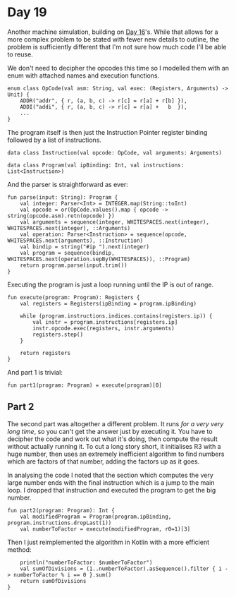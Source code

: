 # Day 19
Another machine simulation, building on [Day 16](../src/day16)'s. While that allows for a more complex problem to be stated with fewer new details to outline, the problem is sufficiently different that I'm not sure how much code I'll be able to reuse.

We don't need to decipher the opcodes this time so I modelled them with an enum with attached names and execution functions.
```
enum class OpCode(val asm: String, val exec: (Registers, Arguments) -> Unit) {
	ADDR("addr", { r, (a, b, c) -> r[c] = r[a] + r[b] }),
	ADDI("addi", { r, (a, b, c) -> r[c] = r[a] +   b  }),
	...
}
```

The program itself is then just the Instruction Pointer register binding followed by a list of instructions.
```
data class Instruction(val opcode: OpCode, val arguments: Arguments)

data class Program(val ipBinding: Int, val instructions: List<Instruction>)
```

And the parser is straightforward as ever:
```
fun parse(input: String): Program {
    val integer: Parser<Int> = INTEGER.map(String::toInt)
    val opcode = or(OpCode.values().map { opcode -> string(opcode.asm).retn(opcode) })
 	val arguments = sequence(integer, WHITESPACES.next(integer), WHITESPACES.next(integer), ::Arguments)
 	val operation: Parser<Instruction> = sequence(opcode, WHITESPACES.next(arguments), ::Instruction)
    val bindip = string("#ip ").next(integer)
 	val program = sequence(bindip, WHITESPACES.next(operation.sepBy(WHITESPACES)), ::Program)
 	return program.parse(input.trim())
}
```

Executing the program is just a loop running until the IP is out of range.
```
fun execute(program: Program): Registers {
	val registers = Registers(ipBinding = program.ipBinding)

	while (program.instructions.indices.contains(registers.ip)) {
		val instr = program.instructions[registers.ip]
		instr.opcode.exec(registers, instr.arguments)
		registers.step()
	}

	return registers
}
```

And part 1 is trivial:

```
fun part1(program: Program) = execute(program)[0]
```

## Part 2
The second part was altogether a different problem. It runs _for a very very long time_, so you can't get the answer just by executing it. You have to decipher the code and work out what it's doing, then compute the result without actually running it. To cut a long story short, it initialises R3 with a huge number, then uses an extremely inefficient algorithm to find numbers which are factors of that number, adding the factors up as it goes.

In analysing the code I noted that the section which computes the very large number ends with the final instruction which is a jump to the main loop. I dropped that instruction and executed the program to get the big number.
```
fun part2(program: Program): Int {
	val modifiedProgram = Program(program.ipBinding, program.instructions.dropLast(1))
	val numberToFactor = execute(modifiedProgram, r0=1)[3]
```

Then I just reimplemented the algorithm in Kotlin with a more efficient method:
```
	println("numberToFactor: $numberToFactor")
	val sumOfDivisions = (1..numberToFactor).asSequence().filter { i -> numberToFactor % i == 0 }.sum()
	return sumOfDivisions
}
```
